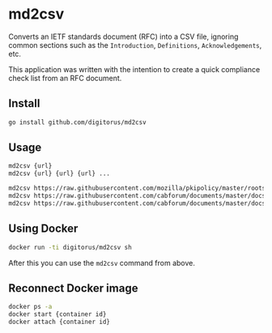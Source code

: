 # md2csv

Converts an IETF standards document (RFC) into a CSV file, ignoring common sections such as the `Introduction`, `Definitions`, `Acknowledgements`, etc.

This application was written with the intention to create a quick compliance check list from an RFC document.

## Install
```bash
go install github.com/digitorus/md2csv
```

## Usage
```bash
md2csv {url}
md2csv {url} {url} {url} ...

md2csv https://raw.githubusercontent.com/mozilla/pkipolicy/master/rootstore/policy.md
md2csv https://raw.githubusercontent.com/cabforum/documents/master/docs/BR.md
md2csv https://raw.githubusercontent.com/cabforum/documents/master/docs/BR.md https://raw.githubusercontent.com/cabforum/documents/master/docs/EVG.md
```

## Using Docker
```bash
docker run -ti digitorus/md2csv sh
```
After this you can use the `md2csv` command from above.

## Reconnect Docker image
```bash
docker ps -a
docker start {container id}
docker attach {container id}
```